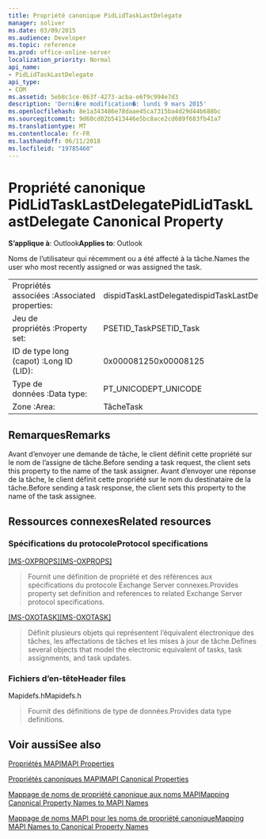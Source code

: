 ```yaml
---
title: Propriété canonique PidLidTaskLastDelegate
manager: soliver
ms.date: 03/09/2015
ms.audience: Developer
ms.topic: reference
ms.prod: office-online-server
localization_priority: Normal
api_name:
- PidLidTaskLastDelegate
api_type:
- COM
ms.assetid: 5eb8c1ce-063f-4273-acba-e6f9c994e7d3
description: 'Derni�re modification�: lundi 9 mars 2015'
ms.openlocfilehash: 8e1a343486e78daae45ca7315ba4d29d44b688bc
ms.sourcegitcommit: 9d60cd82b5413446e5bc8ace2cd689f683fb41a7
ms.translationtype: MT
ms.contentlocale: fr-FR
ms.lasthandoff: 06/11/2018
ms.locfileid: "19785460"
---
```

# <a name="pidlidtasklastdelegate-canonical-property"></a><span data-ttu-id="f30d6-103">Propriété canonique PidLidTaskLastDelegate</span><span class="sxs-lookup"><span data-stu-id="f30d6-103">PidLidTaskLastDelegate Canonical Property</span></span>

  
  
<span data-ttu-id="f30d6-104">**S’applique à**: Outlook</span><span class="sxs-lookup"><span data-stu-id="f30d6-104">**Applies to**: Outlook</span></span> 
  
 <span data-ttu-id="f30d6-105">Noms de l’utilisateur qui récemment ou a été affecté à la tâche.</span><span class="sxs-lookup"><span data-stu-id="f30d6-105">Names the user who most recently assigned or was assigned the task.</span></span> 
  
|||
|:-----|:-----|
|<span data-ttu-id="f30d6-106">Propriétés associées :</span><span class="sxs-lookup"><span data-stu-id="f30d6-106">Associated properties:</span></span>  <br/> |<span data-ttu-id="f30d6-107">dispidTaskLastDelegate</span><span class="sxs-lookup"><span data-stu-id="f30d6-107">dispidTaskLastDelegate</span></span>  <br/> |
|<span data-ttu-id="f30d6-108">Jeu de propriétés :</span><span class="sxs-lookup"><span data-stu-id="f30d6-108">Property set:</span></span>  <br/> |<span data-ttu-id="f30d6-109">PSETID_Task</span><span class="sxs-lookup"><span data-stu-id="f30d6-109">PSETID_Task</span></span>  <br/> |
|<span data-ttu-id="f30d6-110">ID de type long (capot) :</span><span class="sxs-lookup"><span data-stu-id="f30d6-110">Long ID (LID):</span></span>  <br/> |<span data-ttu-id="f30d6-111">0x00008125</span><span class="sxs-lookup"><span data-stu-id="f30d6-111">0x00008125</span></span>  <br/> |
|<span data-ttu-id="f30d6-112">Type de données :</span><span class="sxs-lookup"><span data-stu-id="f30d6-112">Data type:</span></span>  <br/> |<span data-ttu-id="f30d6-113">PT_UNICODE</span><span class="sxs-lookup"><span data-stu-id="f30d6-113">PT_UNICODE</span></span>  <br/> |
|<span data-ttu-id="f30d6-114">Zone :</span><span class="sxs-lookup"><span data-stu-id="f30d6-114">Area:</span></span>  <br/> |<span data-ttu-id="f30d6-115">Tâche</span><span class="sxs-lookup"><span data-stu-id="f30d6-115">Task</span></span>  <br/> |
   
## <a name="remarks"></a><span data-ttu-id="f30d6-116">Remarques</span><span class="sxs-lookup"><span data-stu-id="f30d6-116">Remarks</span></span>

<span data-ttu-id="f30d6-117">Avant d’envoyer une demande de tâche, le client définit cette propriété sur le nom de l’assigne de tâche.</span><span class="sxs-lookup"><span data-stu-id="f30d6-117">Before sending a task request, the client sets this property to the name of the task assigner.</span></span> <span data-ttu-id="f30d6-118">Avant d’envoyer une réponse de la tâche, le client définit cette propriété sur le nom du destinataire de la tâche.</span><span class="sxs-lookup"><span data-stu-id="f30d6-118">Before sending a task response, the client sets this property to the name of the task assignee.</span></span>
  
## <a name="related-resources"></a><span data-ttu-id="f30d6-119">Ressources connexes</span><span class="sxs-lookup"><span data-stu-id="f30d6-119">Related resources</span></span>

### <a name="protocol-specifications"></a><span data-ttu-id="f30d6-120">Spécifications du protocole</span><span class="sxs-lookup"><span data-stu-id="f30d6-120">Protocol specifications</span></span>

<span data-ttu-id="f30d6-121">[[MS-OXPROPS]](http://msdn.microsoft.com/library/f6ab1613-aefe-447d-a49c-18217230b148%28Office.15%29.aspx)</span><span class="sxs-lookup"><span data-stu-id="f30d6-121">[[MS-OXPROPS]](http://msdn.microsoft.com/library/f6ab1613-aefe-447d-a49c-18217230b148%28Office.15%29.aspx)</span></span>
  
> <span data-ttu-id="f30d6-122">Fournit une définition de propriété et des références aux spécifications du protocole Exchange Server connexes.</span><span class="sxs-lookup"><span data-stu-id="f30d6-122">Provides property set definition and references to related Exchange Server protocol specifications.</span></span>
    
<span data-ttu-id="f30d6-123">[[MS-OXOTASK]](http://msdn.microsoft.com/library/55600ec0-6195-4730-8436-59c7931ef27e%28Office.15%29.aspx)</span><span class="sxs-lookup"><span data-stu-id="f30d6-123">[[MS-OXOTASK]](http://msdn.microsoft.com/library/55600ec0-6195-4730-8436-59c7931ef27e%28Office.15%29.aspx)</span></span>
  
> <span data-ttu-id="f30d6-124">Définit plusieurs objets qui représentent l’équivalent électronique des tâches, les affectations de tâches et les mises à jour de tâche.</span><span class="sxs-lookup"><span data-stu-id="f30d6-124">Defines several objects that model the electronic equivalent of tasks, task assignments, and task updates.</span></span>
    
### <a name="header-files"></a><span data-ttu-id="f30d6-125">Fichiers d’en-tête</span><span class="sxs-lookup"><span data-stu-id="f30d6-125">Header files</span></span>

<span data-ttu-id="f30d6-126">Mapidefs.h</span><span class="sxs-lookup"><span data-stu-id="f30d6-126">Mapidefs.h</span></span>
  
> <span data-ttu-id="f30d6-127">Fournit des définitions de type de données.</span><span class="sxs-lookup"><span data-stu-id="f30d6-127">Provides data type definitions.</span></span>
    
## <a name="see-also"></a><span data-ttu-id="f30d6-128">Voir aussi</span><span class="sxs-lookup"><span data-stu-id="f30d6-128">See also</span></span>



[<span data-ttu-id="f30d6-129">Propriétés MAPI</span><span class="sxs-lookup"><span data-stu-id="f30d6-129">MAPI Properties</span></span>](mapi-properties.md)
  
[<span data-ttu-id="f30d6-130">Propriétés canoniques MAPI</span><span class="sxs-lookup"><span data-stu-id="f30d6-130">MAPI Canonical Properties</span></span>](mapi-canonical-properties.md)
  
[<span data-ttu-id="f30d6-131">Mappage de noms de propriété canonique aux noms MAPI</span><span class="sxs-lookup"><span data-stu-id="f30d6-131">Mapping Canonical Property Names to MAPI Names</span></span>](mapping-canonical-property-names-to-mapi-names.md)
  
[<span data-ttu-id="f30d6-132">Mappage de noms MAPI pour les noms de propriété canonique</span><span class="sxs-lookup"><span data-stu-id="f30d6-132">Mapping MAPI Names to Canonical Property Names</span></span>](mapping-mapi-names-to-canonical-property-names.md)

